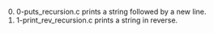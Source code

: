 0. 0-puts_recursion.c prints a string followed by a new line.
1. 1-print_rev_recursion.c prints a string in reverse.
